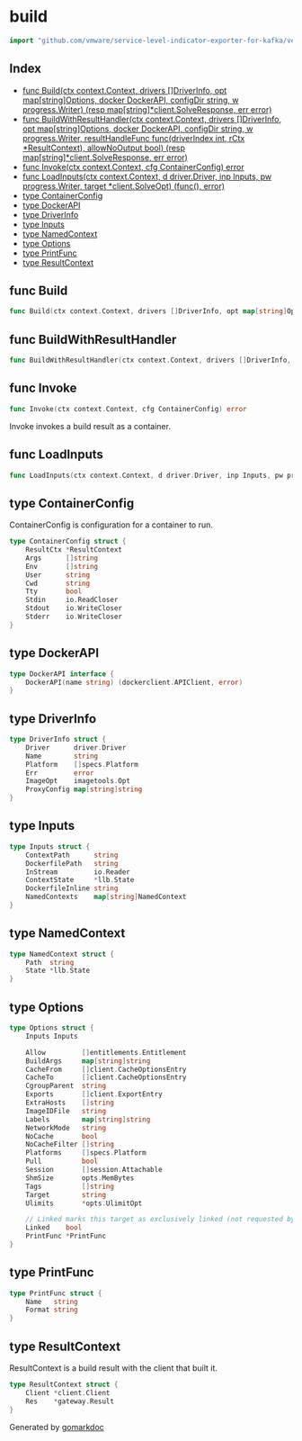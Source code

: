 <!-- Code generated by gomarkdoc. DO NOT EDIT -->

# build

```go
import "github.com/vmware/service-level-indicator-exporter-for-kafka/vendor/github.com/docker/buildx/build"
```

## Index

- [func Build(ctx context.Context, drivers []DriverInfo, opt map[string]Options, docker DockerAPI, configDir string, w progress.Writer) (resp map[string]*client.SolveResponse, err error)](<#func-build>)
- [func BuildWithResultHandler(ctx context.Context, drivers []DriverInfo, opt map[string]Options, docker DockerAPI, configDir string, w progress.Writer, resultHandleFunc func(driverIndex int, rCtx *ResultContext), allowNoOutput bool) (resp map[string]*client.SolveResponse, err error)](<#func-buildwithresulthandler>)
- [func Invoke(ctx context.Context, cfg ContainerConfig) error](<#func-invoke>)
- [func LoadInputs(ctx context.Context, d driver.Driver, inp Inputs, pw progress.Writer, target *client.SolveOpt) (func(), error)](<#func-loadinputs>)
- [type ContainerConfig](<#type-containerconfig>)
- [type DockerAPI](<#type-dockerapi>)
- [type DriverInfo](<#type-driverinfo>)
- [type Inputs](<#type-inputs>)
- [type NamedContext](<#type-namedcontext>)
- [type Options](<#type-options>)
- [type PrintFunc](<#type-printfunc>)
- [type ResultContext](<#type-resultcontext>)


## func Build

```go
func Build(ctx context.Context, drivers []DriverInfo, opt map[string]Options, docker DockerAPI, configDir string, w progress.Writer) (resp map[string]*client.SolveResponse, err error)
```

## func BuildWithResultHandler

```go
func BuildWithResultHandler(ctx context.Context, drivers []DriverInfo, opt map[string]Options, docker DockerAPI, configDir string, w progress.Writer, resultHandleFunc func(driverIndex int, rCtx *ResultContext), allowNoOutput bool) (resp map[string]*client.SolveResponse, err error)
```

## func Invoke

```go
func Invoke(ctx context.Context, cfg ContainerConfig) error
```

Invoke invokes a build result as a container.

## func LoadInputs

```go
func LoadInputs(ctx context.Context, d driver.Driver, inp Inputs, pw progress.Writer, target *client.SolveOpt) (func(), error)
```

## type ContainerConfig

ContainerConfig is configuration for a container to run.

```go
type ContainerConfig struct {
    ResultCtx *ResultContext
    Args      []string
    Env       []string
    User      string
    Cwd       string
    Tty       bool
    Stdin     io.ReadCloser
    Stdout    io.WriteCloser
    Stderr    io.WriteCloser
}
```

## type DockerAPI

```go
type DockerAPI interface {
    DockerAPI(name string) (dockerclient.APIClient, error)
}
```

## type DriverInfo

```go
type DriverInfo struct {
    Driver      driver.Driver
    Name        string
    Platform    []specs.Platform
    Err         error
    ImageOpt    imagetools.Opt
    ProxyConfig map[string]string
}
```

## type Inputs

```go
type Inputs struct {
    ContextPath      string
    DockerfilePath   string
    InStream         io.Reader
    ContextState     *llb.State
    DockerfileInline string
    NamedContexts    map[string]NamedContext
}
```

## type NamedContext

```go
type NamedContext struct {
    Path  string
    State *llb.State
}
```

## type Options

```go
type Options struct {
    Inputs Inputs

    Allow         []entitlements.Entitlement
    BuildArgs     map[string]string
    CacheFrom     []client.CacheOptionsEntry
    CacheTo       []client.CacheOptionsEntry
    CgroupParent  string
    Exports       []client.ExportEntry
    ExtraHosts    []string
    ImageIDFile   string
    Labels        map[string]string
    NetworkMode   string
    NoCache       bool
    NoCacheFilter []string
    Platforms     []specs.Platform
    Pull          bool
    Session       []session.Attachable
    ShmSize       opts.MemBytes
    Tags          []string
    Target        string
    Ulimits       *opts.UlimitOpt

    // Linked marks this target as exclusively linked (not requested by the user).
    Linked    bool
    PrintFunc *PrintFunc
}
```

## type PrintFunc

```go
type PrintFunc struct {
    Name   string
    Format string
}
```

## type ResultContext

ResultContext is a build result with the client that built it.

```go
type ResultContext struct {
    Client *client.Client
    Res    *gateway.Result
}
```



Generated by [gomarkdoc](<https://github.com/princjef/gomarkdoc>)
